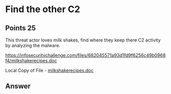# Find the other C2

## Points 25

This threat actor loves milk shakes, find where they keep there C2 activity by analyzing the malware.

https://infosecuritychallenge.com/files/682045571a93d1fd9f6256c49b0968f4/milkshakerecipes.doc

Local Copy of File - [milkshakerecipes.doc](files/milkshakerecipes.doc)

## Answer